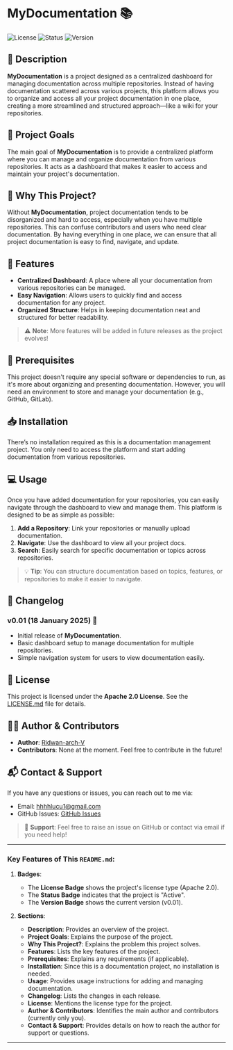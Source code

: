 # MyDocumentation 📚

![License](https://img.shields.io/badge/license-Apache%202.0-blue.svg)
![Status](https://img.shields.io/badge/status-Active-brightgreen.svg)
![Version](https://img.shields.io/badge/version-v0.01-orange.svg)

## 📖 Description

**MyDocumentation** is a project designed as a centralized dashboard for managing documentation across multiple repositories. Instead of having documentation scattered across various projects, this platform allows you to organize and access all your project documentation in one place, creating a more streamlined and structured approach—like a wiki for your repositories.

## 🎯 Project Goals

The main goal of **MyDocumentation** is to provide a centralized platform where you can manage and organize documentation from various repositories. It acts as a dashboard that makes it easier to access and maintain your project's documentation.

## 🤔 Why This Project?

Without **MyDocumentation**, project documentation tends to be disorganized and hard to access, especially when you have multiple repositories. This can confuse contributors and users who need clear documentation. By having everything in one place, we can ensure that all project documentation is easy to find, navigate, and update.

## 🚀 Features

- **Centralized Dashboard**: A place where all your documentation from various repositories can be managed.
- **Easy Navigation**: Allows users to quickly find and access documentation for any project.
- **Organized Structure**: Helps in keeping documentation neat and structured for better readability.

> ⚠️ **Note**: More features will be added in future releases as the project evolves!

## 🔧 Prerequisites

This project doesn't require any special software or dependencies to run, as it's more about organizing and presenting documentation. However, you will need an environment to store and manage your documentation (e.g., GitHub, GitLab).

## 📥 Installation

There’s no installation required as this is a documentation management project. You only need to access the platform and start adding documentation from various repositories.

## 💻 Usage

Once you have added documentation for your repositories, you can easily navigate through the dashboard to view and manage them. This platform is designed to be as simple as possible:

1. **Add a Repository**: Link your repositories or manually upload documentation.
2. **Navigate**: Use the dashboard to view all your project docs.
3. **Search**: Easily search for specific documentation or topics across repositories.

> 💡 **Tip**: You can structure documentation based on topics, features, or repositories to make it easier to navigate.

## 📅 Changelog

### v0.01 (18 January 2025) 🚀
- Initial release of **MyDocumentation**.
- Basic dashboard setup to manage documentation for multiple repositories.
- Simple navigation system for users to view documentation easily.

## 📜 License

This project is licensed under the **Apache 2.0 License**. See the [LICENSE.md](LICENSE.md) file for details.

## 👨‍💻 Author & Contributors

- **Author**: [Ridwan-arch-V](https://github.com/ridwan-arch-v)
- **Contributors**: None at the moment. Feel free to contribute in the future!

## 📬 Contact & Support

If you have any questions or issues, you can reach out to me via:

- Email: [hhhhlucu1@gmail.com](mailto:hhhhlucu1@gmail.com)
- GitHub Issues: [GitHub Issues](https://github.com/ridwan-arch-v/MyDocumentation/issues)

> 🔧 **Support**: Feel free to raise an issue on GitHub or contact via email if you need help!

---

### Key Features of This `README.md`:

1. **Badges**: 
   - The **License Badge** shows the project's license type (Apache 2.0).
   - The **Status Badge** indicates that the project is "Active".
   - The **Version Badge** shows the current version (v0.01).

2. **Sections**:
   - **Description**: Provides an overview of the project.
   - **Project Goals**: Explains the purpose of the project.
   - **Why This Project?**: Explains the problem this project solves.
   - **Features**: Lists the key features of the project.
   - **Prerequisites**: Explains any requirements (if applicable).
   - **Installation**: Since this is a documentation project, no installation is needed.
   - **Usage**: Provides usage instructions for adding and managing documentation.
   - **Changelog**: Lists the changes in each release.
   - **License**: Mentions the license type for the project.
   - **Author & Contributors**: Identifies the main author and contributors (currently only you).
   - **Contact & Support**: Provides details on how to reach the author for support or questions.

---